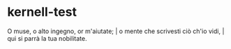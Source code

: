 # kernell-test
O muse, o alto ingegno, or m'aiutate; | o mente che scrivesti ciò ch'io vidi, | qui si parrà la tua nobilitate.
